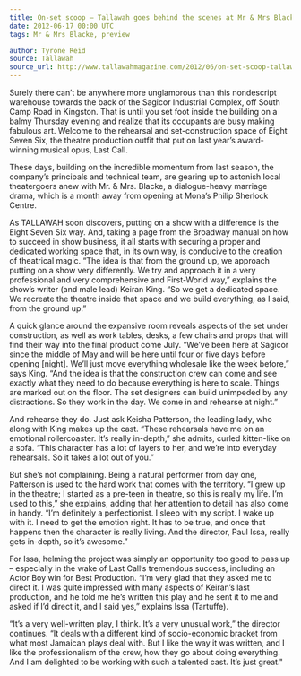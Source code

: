 ```yaml
---
title: On-set scoop — Tallawah goes behind the scenes at Mr & Mrs Blacke
date: 2012-06-17 00:00 UTC
tags: Mr & Mrs Blacke, preview

author: Tyrone Reid
source: Tallawah
source_url: http://www.tallawahmagazine.com/2012/06/on-set-scoop-tallawah-goes-behind.html
---
```


Surely there can’t be anywhere more unglamorous than this nondescript warehouse
towards the back of the Sagicor Industrial Complex, off South Camp Road in
Kingston. That is until you set foot inside the building on a balmy Thursday
evening and realize that its occupants are busy making fabulous art. Welcome
to the rehearsal and set-construction space of Eight Seven Six, the theatre
production outfit that put on last year’s award-winning musical opus, Last Call.

These days, building on the incredible momentum from last season, the company’s
principals and technical team, are gearing up to astonish local theatergoers
anew with Mr. & Mrs. Blacke, a dialogue-heavy marriage drama, which is a month
away from opening at Mona’s Philip Sherlock Centre.

As TALLAWAH soon discovers, putting on a show with a difference is the Eight
Seven Six way. And, taking a page from the Broadway manual on how to succeed
in show business, it all starts with securing a proper and dedicated working
space that, in its own way, is conducive to the creation of theatrical magic.
“The idea is that from the ground up, we approach putting on a show very
differently. We try and approach it in a very professional and very
comprehensive and First-World way,” explains the show’s writer (and male lead)
Keiran King. “So we get a dedicated space. We recreate the theatre inside that
space and we build everything, as I said, from the ground up.”

A quick glance around the expansive room reveals aspects of the set under
construction, as well as work tables, desks, a few chairs and props that will
find their way into the final product come July. “We’ve been here at Sagicor
since the middle of May and will be here until four or five days before
opening [night]. We’ll just move everything wholesale like the week before,”
says King. “And the idea is that the construction crew can come and see
exactly what they need to do because everything is here to scale. Things are
marked out on the floor. The set designers can build unimpeded by any
distractions. So they work in the day. We come in and rehearse at night.”

And rehearse they do. Just ask Keisha Patterson, the leading lady, who along
with King makes up the cast. “These rehearsals have me on an emotional
rollercoaster. It’s really in-depth,” she admits, curled kitten-like on a sofa.
“This character has a lot of layers to her, and we’re into everyday rehearsals.
So it takes a lot out of you.”

But she’s not complaining. Being a natural performer from day one, Patterson is
used to the hard work that comes with the territory. “I grew up in the theatre;
I started as a pre-teen in theatre, so this is really my life. I’m used to
this,” she explains, adding that her attention to detail has also come in
handy. “I’m definitely a perfectionist. I sleep with my script. I wake up with
it. I need to get the emotion right. It has to be true, and once that happens
then the character is really living. And the director, Paul Issa, really gets
in-depth, so it’s awesome.”

For Issa, helming the project was simply an opportunity too good to pass up –
especially in the wake of Last Call’s tremendous success, including an Actor
Boy win for Best Production. “I’m very glad that they asked me to direct it.
I was quite impressed with many aspects of Keiran’s last production, and he
told me he’s written this play and he sent it to me and asked if I’d direct
it, and I said yes,” explains Issa (Tartuffe).

“It’s a very well-written play, I think. It’s a very unusual work,” the
director continues. “It deals with a different kind of socio-economic bracket
from what most Jamaican plays deal with. But I like the way it was written,
and I like the professionalism of the crew, how they go about doing everything.
And I am delighted to be working with such a talented cast. It’s just great."
